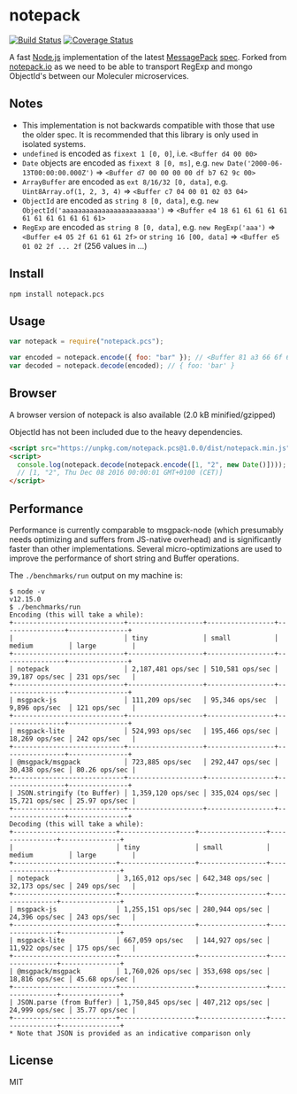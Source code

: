 # notepack

[![Build Status](https://travis-ci.org/bitcomposer/notepack.svg?branch=master)](https://travis-ci.org/bitcomposer/notepack)
[![Coverage Status](https://coveralls.io/repos/github/bitcomposer/notepack/badge.svg?branch=master)](https://coveralls.io/github/bitcomposer/notepack?branch=master)

A fast [Node.js](http://nodejs.org) implementation of the latest [MessagePack](http://msgpack.org) [spec](https://github.com/msgpack/msgpack/blob/master/spec.md).
Forked from [notepack.io](https://github.com/darrachequesne/notepack) as we need to be able to transport RegExp and mongo ObjectId's between our Moleculer microservices.

## Notes

- This implementation is not backwards compatible with those that use the older spec. It is recommended that this library is only used in isolated systems.
- `undefined` is encoded as `fixext 1 [0, 0]`, i.e. `<Buffer d4 00 00>`
- `Date` objects are encoded as `fixext 8 [0, ms]`, e.g. `new Date('2000-06-13T00:00:00.000Z')` => `<Buffer d7 00 00 00 00 df b7 62 9c 00>`
- `ArrayBuffer` are encoded as `ext 8/16/32 [0, data]`, e.g. `Uint8Array.of(1, 2, 3, 4)` => `<Buffer c7 04 00 01 02 03 04>`
- `ObjectId` are encoded as `string 8 [0, data]`, e.g. `new ObjectId('aaaaaaaaaaaaaaaaaaaaaaaa')` => `<Buffer e4 18 61 61 61 61 61 61 61 61 61 61 61 61>`
- `RegExp` are encoded as `string 8 [0, data]`, e.g. `new RegExp('aaa')` => `<Buffer e4 05 2f 61 61 61 2f>`
  or `string 16 [00, data]` => `<Buffer e5 01 02 2f ... 2f` (256 values in ...)

## Install

```
npm install notepack.pcs
```

## Usage

```js
var notepack = require("notepack.pcs");

var encoded = notepack.encode({ foo: "bar" }); // <Buffer 81 a3 66 6f 6f a3 62 61 72>
var decoded = notepack.decode(encoded); // { foo: 'bar' }
```

## Browser

A browser version of notepack is also available (2.0 kB minified/gzipped)

ObjectId has not been included due to the heavy dependencies.

```html
<script src="https://unpkg.com/notepack.pcs@1.0.0/dist/notepack.min.js"></script>
<script>
  console.log(notepack.decode(notepack.encode([1, "2", new Date()])));
  // [1, "2", Thu Dec 08 2016 00:00:01 GMT+0100 (CET)]
</script>
```

## Performance

Performance is currently comparable to msgpack-node (which presumably needs optimizing and suffers from JS-native overhead) and is significantly faster than other implementations. Several micro-optimizations are used to improve the performance of short string and Buffer operations.

The `./benchmarks/run` output on my machine is:

```
$ node -v
v12.15.0
$ ./benchmarks/run
Encoding (this will take a while):
+----------------------------+-------------------+-----------------+----------------+---------------+
|                            │ tiny              │ small           │ medium         │ large         |
+----------------------------+-------------------+-----------------+----------------+---------------+
| notepack                   │ 2,187,481 ops/sec │ 510,581 ops/sec │ 39,187 ops/sec │ 231 ops/sec   |
+----------------------------+-------------------+-----------------+----------------+---------------+
| msgpack-js                 │ 111,209 ops/sec   │ 95,346 ops/sec  │ 9,896 ops/sec  │ 121 ops/sec   |
+----------------------------+-------------------+-----------------+----------------+---------------+
| msgpack-lite               │ 524,993 ops/sec   │ 195,466 ops/sec │ 18,269 ops/sec │ 242 ops/sec   |
+----------------------------+-------------------+-----------------+----------------+---------------+
| @msgpack/msgpack           │ 723,885 ops/sec   │ 292,447 ops/sec │ 30,438 ops/sec │ 80.26 ops/sec |
+----------------------------+-------------------+-----------------+----------------+---------------+
| JSON.stringify (to Buffer) │ 1,359,120 ops/sec │ 335,024 ops/sec │ 15,721 ops/sec │ 25.97 ops/sec |
+----------------------------+-------------------+-----------------+----------------+---------------+
Decoding (this will take a while):
+--------------------------+-------------------+-----------------+----------------+---------------+
|                          │ tiny              │ small           │ medium         │ large         |
+--------------------------+-------------------+-----------------+----------------+---------------+
| notepack                 │ 3,165,012 ops/sec │ 642,348 ops/sec │ 32,173 ops/sec │ 249 ops/sec   |
+--------------------------+-------------------+-----------------+----------------+---------------+
| msgpack-js               │ 1,255,151 ops/sec │ 280,944 ops/sec │ 24,396 ops/sec │ 243 ops/sec   |
+--------------------------+-------------------+-----------------+----------------+---------------+
| msgpack-lite             │ 667,059 ops/sec   │ 144,927 ops/sec │ 11,922 ops/sec │ 175 ops/sec   |
+--------------------------+-------------------+-----------------+----------------+---------------+
| @msgpack/msgpack         │ 1,760,026 ops/sec │ 353,698 ops/sec │ 18,816 ops/sec │ 45.68 ops/sec |
+--------------------------+-------------------+-----------------+----------------+---------------+
| JSON.parse (from Buffer) │ 1,750,845 ops/sec │ 407,212 ops/sec │ 24,999 ops/sec │ 35.77 ops/sec |
+--------------------------+-------------------+-----------------+----------------+---------------+
* Note that JSON is provided as an indicative comparison only
```

## License

MIT

